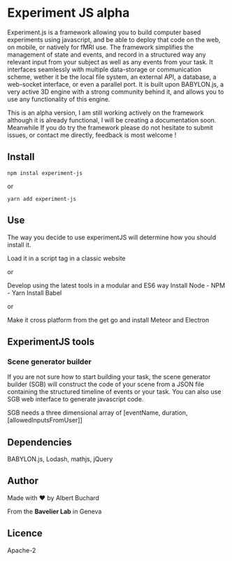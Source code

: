 # Experiment JS alpha
Experiment.js is a framework allowing you to build computer based experiments using javascript,
and be able to deploy that code on the web, on mobile, or natively for fMRI use.
The framework simplifies the management of state and events, and record in a structured way any relevant input
from your subject as well as any events from your task. It interfaces seamlessly with multiple data-storage or communication scheme, wether it be the local file system, an external API, a database, a web-socket interface, or even a parallel port.
It is built upon BABYLON.js, a very active 3D engine with a strong community behind it, and allows you to use any functionality of this engine.

This is an alpha version, I am still working actively on the framework although it is already functional, I will be creating a documentation soon.
Meanwhile If you do try the framework please do not hesitate to submit issues, or contact me directly, feedback is most welcome !

## Install

`npm instal experiment-js`

or

`yarn add experiment-js`

## Use
The way you decide to use experimentJS will determine how you should install it.

Load it in a script tag in a classic website

or

Develop using the latest tools in a modular and ES6 way
Install Node - NPM - Yarn
Install Babel

or

Make it cross platform from the get go and install Meteor and Electron


## ExperimentJS tools

### Scene generator builder
If you are not sure how to start building your task, the scene generator builder (SGB) will construct
the code of your scene from a JSON file containing the structured timeline of events or your task.
You can also use SGB web interface to generate javascript code.

SGB needs a three dimensional array of [eventName, duration, [allowedInputsFromUser]]


## Dependencies
BABYLON.js, Lodash, mathjs, jQuery

## Author
Made with ❤️ by Albert Buchard

From the **Bavelier Lab** in Geneva

## Licence
Apache-2
